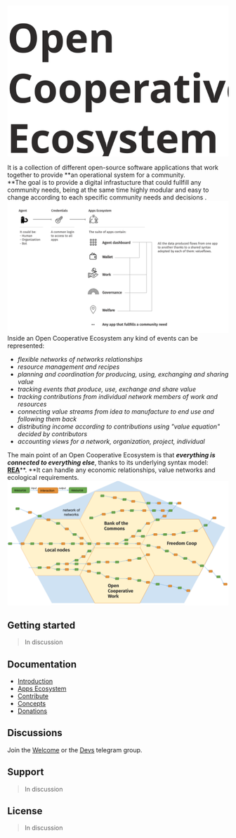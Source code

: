 ![](/assets/logooce.svg)

It is a collection of different open-source software applications that work together to provide **an operational system for a community.    
**The goal is to provide a digital infrastucture that could fullfill any community needs, being at the same time highly modular and easy to change according to each specific community needs and decisions .  
![](/assets/ex.png)Inside an Open Cooperative Ecosystem any kind of events can be represented:

* _flexible networks of networks relationships_
* _resource management and recipes_
* _planning and coordination for producing, using, exchanging and sharing value_
* _tracking events that produce, use, exchange and share value_
* _tracking contributions from individual network members of work and resources_
* _connecting value streams from idea to manufacture to end use and following them back_
* _distributing income according to contributions using "value equation" decided by contributors_
* _accounting views for a network, organization, project, individual_

The main point of an Open Cooperative Ecosystem is that _**everything is connected to everything else**_, thanks to its underlying syntax model: [**REA**](/Concepts/rea.md)**. **It can handle any economic relationships, value networks and ecological requirements.  
![](/assets/eee.png)

## Getting started

> In discussion

## Documentation

* [Introduction](/history.md)
* [Apps Ecosystem](/apps-ecosystem.md)
* [Contribute](/contribute.md)
* [Concepts](/concepts.md)
* [Donations](/donations.md)

## Discussions

Join the [Welcome](https://t.me/ocewelcome) or the [Devs](https://t.me/joinchat/Bdq2d0yDFbjRbE2VPKqgrA) telegram group.

## Support

> In discussion

## License

> In discussion



